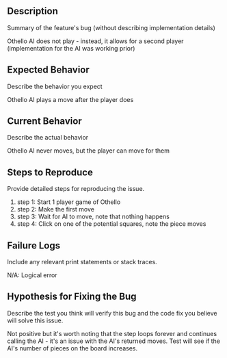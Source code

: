 ## Description

Summary of the feature's bug (without describing implementation details)

Othello AI does not play - instead, it allows for a second player (implementation for the AI 
was working prior)

## Expected Behavior

Describe the behavior you expect

Othello AI plays a move after the player does

## Current Behavior

Describe the actual behavior

Othello AI never moves, but the player can move for them

## Steps to Reproduce

Provide detailed steps for reproducing the issue.

 1. step 1: Start 1 player game of Othello
 2. step 2: Make the first move
 3. step 3: Wait for AI to move, note that nothing happens
 4. step 4: Click on one of the potential squares, note the piece moves

## Failure Logs

Include any relevant print statements or stack traces.

N/A: Logical error

## Hypothesis for Fixing the Bug

Describe the test you think will verify this bug and the code fix you believe will solve this issue.

Not positive but it's worth noting that the step loops forever and continues calling the AI - 
it's an issue with the AI's returned moves. Test will see if the AI's number of pieces 
on the board increases.